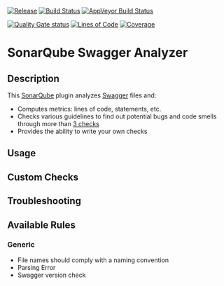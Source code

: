 [![Release](https://img.shields.io/github/release/zouftou/sonar-swagger-plugin.svg)](https://github.com/zouftou/sonar-swagger-plugin/releases/latest)
[![Build Status](https://api.travis-ci.org/zouftou/sonar-swagger-plugin.svg?branch=master)](https://travis-ci.org/zouftou/sonar-swagger-plugin)
[![AppVeyor Build Status](https://ci.appveyor.com/api/projects/status/imfckm45thk6vvh4/branch/master?svg=true)](https://ci.appveyor.com/project/zouftou/sonar-swagger-plugin/branch/master)

[![Quality Gate status](https://sonarcloud.io/api/project_badges/measure?project=org.codehaus.sonar-plugins.swagger%3Aswagger&metric=alert_status)](https://sonarcloud.io/dashboard?id=org.codehaus.sonar-plugins.swagger%3Aswagger)
[![Lines of Code](https://sonarcloud.io/api/project_badges/measure?project=org.codehaus.sonar-plugins.swagger%3Aswagger&metric=ncloc)](https://sonarcloud.io/dashboard?id=org.codehaus.sonar-plugins.swagger%3Aswagger)
[![Coverage](https://sonarcloud.io/api/project_badges/measure?project=org.codehaus.sonar-plugins.swagger%3Aswagger&metric=coverage)](https://sonarcloud.io/dashboard?id=org.codehaus.sonar-plugins.swagger%3Aswagger)

# SonarQube Swagger Analyzer

## Description
This [SonarQube](http://www.sonarqube.org) plugin analyzes [Swagger](https://swagger.io/) files and:

 * Computes metrics: lines of code, statements, etc.
 * Checks various guidelines to find out potential bugs and code smells through more than [3 checks](#available-rules)
 * Provides the ability to write your own checks
 
 
## Usage
 
 
 
## Custom Checks
 
 
 
## Troubleshooting
 
 
 
## Available Rules

### Generic
* File names should comply with a naming convention
* Parsing Error
* Swagger version check